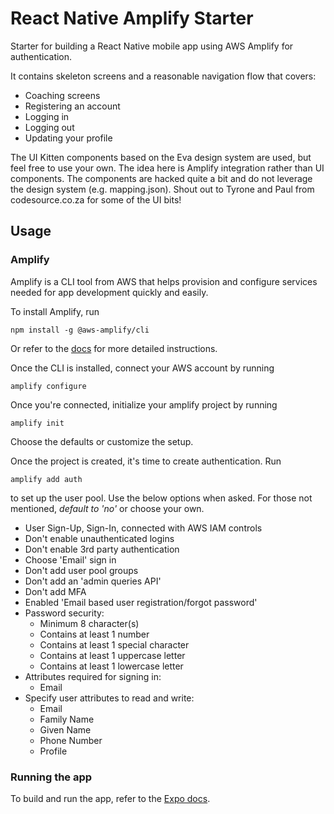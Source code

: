 # React Native Amplify Starter

Starter for building a React Native mobile app using AWS Amplify for authentication.

It contains skeleton screens and a reasonable navigation flow that covers:

- Coaching screens
- Registering an account
- Logging in
- Logging out
- Updating your profile

The UI Kitten components based on the Eva design system are used, but feel free to use your own. The idea here
is Amplify integration rather than UI components. The components are hacked quite a bit and do not leverage
the design system (e.g. mapping.json). Shout out to Tyrone and Paul from codesource.co.za for some of the UI bits!

## Usage

### Amplify

Amplify is a CLI tool from AWS that helps provision and configure services needed for app development quickly and easily.

To install Amplify, run

```
npm install -g @aws-amplify/cli
```

Or refer to the [docs](https://docs.amplify.aws/cli/start/install) for more detailed instructions.

Once the CLI is installed, connect your AWS account by running

```
amplify configure
```

Once you're connected, initialize your amplify project by running

```
amplify init
```

Choose the defaults or customize the setup.

Once the project is created, it's time to create authentication. Run

```
amplify add auth
```

to set up the user pool. Use the below options when asked. For those not mentioned, _default to 'no'_ or choose
your own.

- User Sign-Up, Sign-In, connected with AWS IAM controls
- Don't enable unauthenticated logins
- Don't enable 3rd party authentication
- Choose 'Email' sign in
- Don't add user pool groups
- Don't add an 'admin queries API'
- Don't add MFA
- Enabled 'Email based user registration/forgot password'
- Password security:
  - Minimum 8 character(s)
  - Contains at least 1 number
  - Contains at least 1 special character
  - Contains at least 1 uppercase letter
  - Contains at least 1 lowercase letter
- Attributes required for signing in:
  - Email
- Specify user attributes to read and write:
  - Email
  - Family Name
  - Given Name
  - Phone Number
  - Profile

### Running the app

To build and run the app, refer to the [Expo docs](https://docs.expo.dev/build/setup/).
